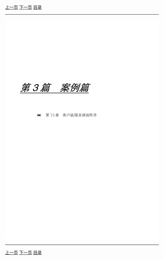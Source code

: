 [上一页](364.md) [下一页](366.md) [目录](../README.md)

***

![365](../images/365.png)

***

[上一页](364.md) [下一页](366.md) [目录](../README.md)